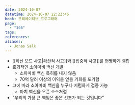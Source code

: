 ```yaml
---
date: 2024-10-07
datetime: 2024-10-07 22:22:46
book: 크리에이티브_프로그래머
page:
  - "166"
tags: 
references: 
aliases:
  - Jonas Salk
---
```

- [[확산 모드 사고|확산적 사고]]와 [[집중적 사고]]를 현명하게 결합
- 효과적인 소아마비 백신 개발
	- 소아마비 백신 특허를 내지 않음
	- 70억 달러 이상의 이익을 얻을 기회를 포기함
- 그에 따라 소아마비 백신을 누구나 저렴하게 접종 가능
	- 마치 백신을 오픈 소스처럼
- "우리의 가장 큰 책임은 좋은 선조가 되는 것입니다"